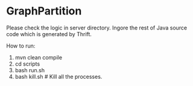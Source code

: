 # GraphPartition

Please check the logic in server directory. Ingore the rest of Java source code which is generated by Thrift.

How to run:
1. mvn clean compile
2. cd scripts
3. bash run.sh
4. bash kill.sh # Kill all the processes.
